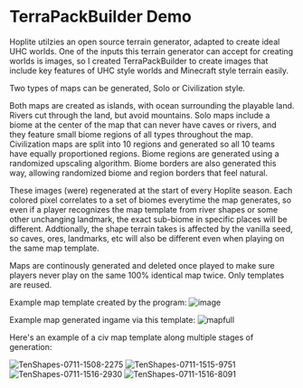 # TerraPackBuilder Demo

Hoplite utilzies an open source terrain generator, adapted to create ideal UHC worlds. One of the inputs this terrain generator can accept for creating worlds is images, so I created TerraPackBuilder to create images that include key features of UHC style worlds and Minecraft style terrain easily.

Two types of maps can be generated, Solo or Civilization style.

Both maps are created as islands, with ocean surrounding the playable land. Rivers cut through the land, but avoid mountains.
Solo maps include a biome at the center of the map that can never have caves or rivers, and they feature small biome regions of all types throughout the map.
Civilization maps are split into 10 regions and generated so all 10 teams have equally proportioned regions.
Biome regions are generated using a randomized upscaling algorithm. Biome borders are also generated this way, allowing randomized biome and region borders that feel natural.

These images (were) regenerated at the start of every Hoplite season. Each colored pixel correlates to a set of biomes everytime the map generates, so even if a player recognizes the map template from river shapes or some other unchanging landmark, the exact sub-biome in specific places will be different. Addtionally, the shape terrain takes is affected by the vanilla seed, so caves, ores, landmarks, etc will also be different even when playing on the same map template. 

Maps are continously generated and deleted once played to make sure players never play on the same 100% identical map twice. Only templates are reused. 

Example map template created by the program:
![image](https://github.com/user-attachments/assets/19909ff2-7109-48dd-948b-800f14dcdbf3)

Example map generated ingame via this template:
![mapfull](https://github.com/user-attachments/assets/e318b830-5fab-47ee-a2c6-9d24b6ecba6e)

Here's an example of a civ map template along multiple stages of generation:

![TenShapes-0711-1508-2275](https://github.com/user-attachments/assets/ac31e8b6-bdcf-4be3-8a33-2c23a781739b)
![TenShapes-0711-1515-9751](https://github.com/user-attachments/assets/040c029b-0c4b-42c0-9bfa-335dc1627272)
![TenShapes-0711-1516-2930](https://github.com/user-attachments/assets/dc9abd35-c750-4012-b000-602ec15e31ef)
![TenShapes-0711-1516-8091](https://github.com/user-attachments/assets/7cb50b95-9ba8-4acb-a393-1888d6aa275c)




